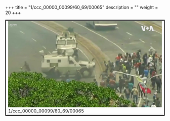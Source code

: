 +++
title = "1/ccc_00000_00099/60_69/00065"
description = ""
weight = 20
+++

<table style="border:2px solid black;max-width:800px;max-height:800px;" 
><tr><td>
<img class="center-fit-jpg"
src="/jpg_/aaa_20190430_NxaOmWaI8sI_00064.jpg">
1/ccc_00000_00099/60_69/00065
</img></td></tr></table>
